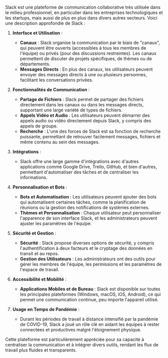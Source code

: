 Slack est une plateforme de communication collaborative très utilisée dans le milieu professionnel, en particulier dans les entreprises technologiques et les startups, mais aussi de plus en plus dans divers autres secteurs. Voici une description approfondie de Slack :

1. **Interface et Utilisation** :

   - **Canaux** : Slack organise la communication par le biais de "canaux", qui peuvent être ouverts (accessibles à tous les membres de l'équipe) ou privés (pour des discussions restreintes). Les canaux permettent de discuter de projets spécifiques, de thèmes ou de départements.
   - **Messages Directs** : En plus des canaux, les utilisateurs peuvent envoyer des messages directs à une ou plusieurs personnes, facilitant les conversations privées.

2. **Fonctionnalités de Communication** :

   - **Partage de Fichiers** : Slack permet de partager des fichiers directement dans les canaux ou dans les messages directs, supportant une large variété de types de fichiers.
   - **Appels Vidéo et Audio** : Les utilisateurs peuvent démarrer des appels audio ou vidéo directement depuis Slack, y compris des appels de groupe.
   - **Recherche** : L'une des forces de Slack est sa fonction de recherche puissante, permettant de retrouver facilement messages, fichiers et même contenu au sein des messages.

3. **Intégrations** :

   - Slack offre une large gamme d'intégrations avec d'autres applications comme Google Drive, Trello, GitHub, et bien d'autres, permettant d'automatiser des tâches et de centraliser les informations.

4. **Personnalisation et Bots** :

   - **Bots et Automatisation** : Les utilisateurs peuvent ajouter des bots qui automatisent certaines tâches, comme la planification de réunions ou la gestion des notifications de systèmes externes.
   - **Thèmes et Personnalisation** : Chaque utilisateur peut personnaliser l'apparence de son interface Slack, et les administrateurs peuvent ajuster les paramètres de l'équipe.

5. **Sécurité et Gestion** :

   - **Sécurité** : Slack propose diverses options de sécurité, y compris l'authentification à deux facteurs et le cryptage des données en transit et au repos.
   - **Gestion des Utilisateurs** : Les administrateurs ont des outils pour gérer les membres de l'équipe, les permissions et les paramètres de l'espace de travail.

6. **Accessibilité et Mobilité** :

   - **Applications Mobiles et de Bureau** : Slack est disponible sur toutes les principales plateformes (Windows, macOS, iOS, Android), ce qui permet une communication continue, peu importe l'appareil utilisé.

7. **Usage en Temps de Pandémie** :
   - Durant les périodes de travail à distance intensifié par la pandémie de COVID-19, Slack a joué un rôle clé en aidant les équipes à rester connectées et productives malgré l'éloignement physique.

Cette plateforme est particulièrement appréciée pour sa capacité à centraliser la communication et à intégrer divers outils, rendant les flux de travail plus fluides et transparents.
